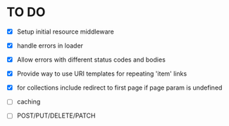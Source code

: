 
# TO DO

- [x] Setup initial resource middleware
- [x] handle errors in loader
- [x] Allow errors with different status codes and bodies
- [x] Provide way to use URI templates for repeating 'item' links
- [x] for collections include redirect to first page if page param is undefined
- [ ] caching
- [ ] POST/PUT/DELETE/PATCH

